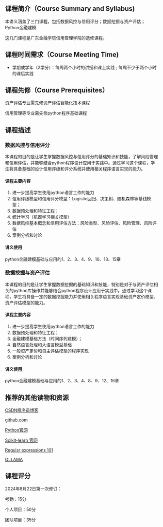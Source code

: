 ## 课程简介（Course Summary and Syllabus)

本讲义涵盖了三门课程，包括数据风控与信用评分；数据挖掘与资产评估；Python金融建模

这几门课程是广东金融学院信用管理学院的选修课程。

## 课程时间需求（Course Meeting Time)

* 学期或学年（2学分）：每周两个小时的讲授和课上实践 ; 每周不少于两个小时的课后实践

## 课程先修（Course Prerequisites）

资产评估专业需先修资产评估智能化技术课程

信用管理等专业需先修python程序基础课程

## 课程描述

### 数据风控与信用评分

本课程的目的是让学生掌握数据风控与信用评分的基础知识和技能，了解风险管理和信用评估，并能够结合python程序设计应用于实践中。通过学习这个课程，学生将具备基础的设计信用评级和评分系统并使用相关程序语言实现的能力。

#### 课程主要内容

1. 进一步提高学生使用python语言工作的能力
2. 信用评级模型和信用评分模型：Logistic回归、决策树、随机森林等基线模型；
3. 数据预处理和特征工程；
4. 统计学习（机器学习相关模型）
5. 数据风控基本概念和信用评估方法：风险类型、风险评估、风险管理、风险评估
6. 案例分析和讨论

#### 讲义使用

python金融建模基础与应用的1、2、3、4、9、10、13、15章

### 数据挖掘与资产评估

本课程的目的是让学生掌握数据挖掘的基础知识和技能，特别是对于与资产评估相关的python库操作并能够结合python程序设计应用于实践中。通过学习这个课程，学生将具备一定的数据挖掘能力并使用相关程序语言实现基础资产定价模型、资产评估模型的能力。

#### 课程主要内容

1. 进一步提高学生使用python语言工作的能力
2. 数据预处理和特征工程；
3. 金融建模基础方法（时间序列建模）；
4. 自然语言处理和大语言模型基础
5. 一般资产定价和自主评估模型的程序实现
6. 案例分析和讨论

#### 讲义使用

python金融建模基础与应用的1、2、3、4、8、9、12、16章

## 推荐的其他读物和资源

[CSDN程序员博客](https://www.csdn.net/) 

[github.com](https://github.com/)

[Python官网](https://www.python.org/)

[Scikit-learn 官网 ](https://scikit-learn.org/stable/)

[Regular expressions 101](https://regex101.com/)

[OLLAMA](https://ollama.com/)


## 课程评分

2024年8月22日第一次修订：

考勤：15分

个人项目：50分

团队项目：35分
